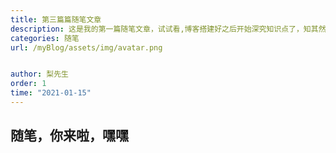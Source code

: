 ```yaml
---
title: 第三篇篇随笔文章
description: 这是我的第一篇随笔文章，试试看,博客搭建好之后开始深究知识点了，知其然知其所以然，天将降大任于斯人也，必先苦其心志，劳其体肤
categories: 随笔
url: /myBlog/assets/img/avatar.png


author: 梨先生
order: 1
time: "2021-01-15"
---
```


## 随笔，你来啦，嘿嘿
